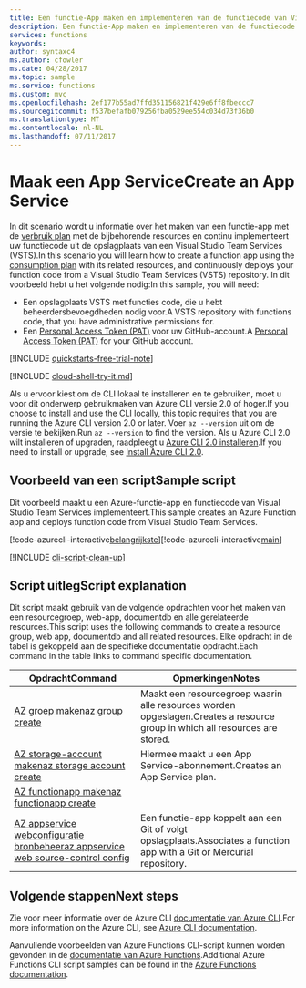 ```yaml
---
title: Een functie-App maken en implementeren van de functiecode van Visual Studio Team Services | Microsoft Docs
description: Een functie-App maken en implementeren van de functiecode van Visual Studio Team Services
services: functions
keywords: 
author: syntaxc4
ms.author: cfowler
ms.date: 04/28/2017
ms.topic: sample
ms.service: functions
ms.custom: mvc
ms.openlocfilehash: 2ef177b55ad7ffd351156821f429e6ff8fbeccc7
ms.sourcegitcommit: f537befafb079256fba0529ee554c034d73f36b0
ms.translationtype: MT
ms.contentlocale: nl-NL
ms.lasthandoff: 07/11/2017
---
```

# <a name="create-an-app-service"></a><span data-ttu-id="6cbbe-103">Maak een App Service</span><span class="sxs-lookup"><span data-stu-id="6cbbe-103">Create an App Service</span></span>

<span data-ttu-id="6cbbe-104">In dit scenario wordt u informatie over het maken van een functie-app met de [verbruik plan](../functions-scale.md#consumption-plan) met de bijbehorende resources en continu implementeert uw functiecode uit de opslagplaats van een Visual Studio Team Services (VSTS).</span><span class="sxs-lookup"><span data-stu-id="6cbbe-104">In this scenario you will learn how to create a function app using the [consumption plan](../functions-scale.md#consumption-plan) with its related resources, and continuously deploys your function code from a Visual Studio Team Services (VSTS) repository.</span></span> <span data-ttu-id="6cbbe-105">In dit voorbeeld hebt u het volgende nodig:</span><span class="sxs-lookup"><span data-stu-id="6cbbe-105">In this sample, you will need:</span></span>

* <span data-ttu-id="6cbbe-106">Een opslagplaats VSTS met functies code, die u hebt beheerdersbevoegdheden nodig voor.</span><span class="sxs-lookup"><span data-stu-id="6cbbe-106">A VSTS repository with functions code, that you have administrative permissions for.</span></span>
* <span data-ttu-id="6cbbe-107">Een [Personal Access Token (PAT)](https://help.github.com/articles/creating-an-access-token-for-command-line-use) voor uw GitHub-account.</span><span class="sxs-lookup"><span data-stu-id="6cbbe-107">A [Personal Access Token (PAT)](https://help.github.com/articles/creating-an-access-token-for-command-line-use) for your GitHub account.</span></span>

[!INCLUDE [quickstarts-free-trial-note](../../../includes/quickstarts-free-trial-note.md)]

[!INCLUDE [cloud-shell-try-it.md](../../../includes/cloud-shell-try-it.md)]

<span data-ttu-id="6cbbe-108">Als u ervoor kiest om de CLI lokaal te installeren en te gebruiken, moet u voor dit onderwerp gebruikmaken van Azure CLI versie 2.0 of hoger.</span><span class="sxs-lookup"><span data-stu-id="6cbbe-108">If you choose to install and use the CLI locally, this topic requires that you are running the Azure CLI version 2.0 or later.</span></span> <span data-ttu-id="6cbbe-109">Voer `az --version` uit om de versie te bekijken.</span><span class="sxs-lookup"><span data-stu-id="6cbbe-109">Run `az --version` to find the version.</span></span> <span data-ttu-id="6cbbe-110">Als u Azure CLI 2.0 wilt installeren of upgraden, raadpleegt u [Azure CLI 2.0 installeren]( /cli/azure/install-azure-cli).</span><span class="sxs-lookup"><span data-stu-id="6cbbe-110">If you need to install or upgrade, see [Install Azure CLI 2.0]( /cli/azure/install-azure-cli).</span></span> 

## <a name="sample-script"></a><span data-ttu-id="6cbbe-111">Voorbeeld van een script</span><span class="sxs-lookup"><span data-stu-id="6cbbe-111">Sample script</span></span>

<span data-ttu-id="6cbbe-112">Dit voorbeeld maakt u een Azure-functie-app en functiecode van Visual Studio Team Services implementeert.</span><span class="sxs-lookup"><span data-stu-id="6cbbe-112">This sample creates an Azure Function app and deploys function code from Visual Studio Team Services.</span></span>

<span data-ttu-id="6cbbe-113">[!code-azurecli-interactive[belangrijkste](../../../cli_scripts/azure-functions/deploy-function-app-with-function-vsts/deploy-function-app-with-function-vsts.sh?highlight=3-4 "Azure-Service")]</span><span class="sxs-lookup"><span data-stu-id="6cbbe-113">[!code-azurecli-interactive[main](../../../cli_scripts/azure-functions/deploy-function-app-with-function-vsts/deploy-function-app-with-function-vsts.sh?highlight=3-4 "Azure Service")]</span></span>

[!INCLUDE [cli-script-clean-up](../../../includes/cli-script-clean-up.md)]

## <a name="script-explanation"></a><span data-ttu-id="6cbbe-114">Script uitleg</span><span class="sxs-lookup"><span data-stu-id="6cbbe-114">Script explanation</span></span>

<span data-ttu-id="6cbbe-115">Dit script maakt gebruik van de volgende opdrachten voor het maken van een resourcegroep, web-app, documentdb en alle gerelateerde resources.</span><span class="sxs-lookup"><span data-stu-id="6cbbe-115">This script uses the following commands to create a resource group, web app, documentdb and all related resources.</span></span> <span data-ttu-id="6cbbe-116">Elke opdracht in de tabel is gekoppeld aan de specifieke documentatie opdracht.</span><span class="sxs-lookup"><span data-stu-id="6cbbe-116">Each command in the table links to command specific documentation.</span></span>

| <span data-ttu-id="6cbbe-117">Opdracht</span><span class="sxs-lookup"><span data-stu-id="6cbbe-117">Command</span></span> | <span data-ttu-id="6cbbe-118">Opmerkingen</span><span class="sxs-lookup"><span data-stu-id="6cbbe-118">Notes</span></span> |
|---|---|
| [<span data-ttu-id="6cbbe-119">AZ groep maken</span><span class="sxs-lookup"><span data-stu-id="6cbbe-119">az group create</span></span>](https://docs.microsoft.com/cli/azure/group#create) | <span data-ttu-id="6cbbe-120">Maakt een resourcegroep waarin alle resources worden opgeslagen.</span><span class="sxs-lookup"><span data-stu-id="6cbbe-120">Creates a resource group in which all resources are stored.</span></span> |
| [<span data-ttu-id="6cbbe-121">AZ storage-account maken</span><span class="sxs-lookup"><span data-stu-id="6cbbe-121">az storage account create</span></span>](https://docs.microsoft.com/cli/azure/appservice/plan#create) | <span data-ttu-id="6cbbe-122">Hiermee maakt u een App Service-abonnement.</span><span class="sxs-lookup"><span data-stu-id="6cbbe-122">Creates an App Service plan.</span></span> |
| [<span data-ttu-id="6cbbe-123">AZ functionapp maken</span><span class="sxs-lookup"><span data-stu-id="6cbbe-123">az functionapp create</span></span>](https://docs.microsoft.com/cli/azure/appservice/web#delete) |
| [<span data-ttu-id="6cbbe-124">AZ appservice webconfiguratie bronbeheer</span><span class="sxs-lookup"><span data-stu-id="6cbbe-124">az appservice web source-control config</span></span>](https://docs.microsoft.com/cli/azure/appservice/web/source-control#config) | <span data-ttu-id="6cbbe-125">Een functie-app koppelt aan een Git of volgt opslagplaats.</span><span class="sxs-lookup"><span data-stu-id="6cbbe-125">Associates a function app with a Git or Mercurial repository.</span></span> |

## <a name="next-steps"></a><span data-ttu-id="6cbbe-126">Volgende stappen</span><span class="sxs-lookup"><span data-stu-id="6cbbe-126">Next steps</span></span>

<span data-ttu-id="6cbbe-127">Zie voor meer informatie over de Azure CLI [documentatie van Azure CLI](https://docs.microsoft.com/cli/azure/overview).</span><span class="sxs-lookup"><span data-stu-id="6cbbe-127">For more information on the Azure CLI, see [Azure CLI documentation](https://docs.microsoft.com/cli/azure/overview).</span></span>

<span data-ttu-id="6cbbe-128">Aanvullende voorbeelden van Azure Functions CLI-script kunnen worden gevonden in de [documentatie van Azure Functions](../functions-cli-samples.md).</span><span class="sxs-lookup"><span data-stu-id="6cbbe-128">Additional Azure Functions CLI script samples can be found in the [Azure Functions documentation](../functions-cli-samples.md).</span></span>
